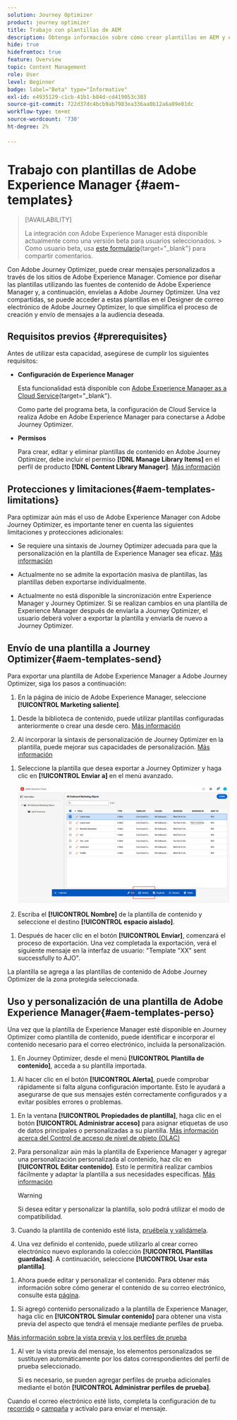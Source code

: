 ```yaml
---
solution: Journey Optimizer
product: journey optimizer
title: Trabajo con plantillas de AEM
description: Obtenga información sobre cómo crear plantillas en AEM y exportarlas a Journey Optimizer
hide: true
hidefromtoc: true
feature: Overview
topic: Content Management
role: User
level: Beginner
badge: label="Beta" type="Informative"
exl-id: e4935129-c1cb-41b1-b84d-cd419053c303
source-git-commit: 722d37dc4bcb9ab7983ea336aa0b12a6a09e01dc
workflow-type: tm+mt
source-wordcount: '730'
ht-degree: 2%

---
```


# Trabajo con plantillas de Adobe Experience Manager {#aem-templates}

>[!AVAILABILITY]
>
>La integración con Adobe Experience Manager está disponible actualmente como una versión beta para usuarios seleccionados.
>&#x200B;> Como usuario beta, usa [este formulario](https://forms.office.com/pages/responsepage.aspx?id=Wht7-jR7h0OUrtLBeN7O4Wf0cbVTQ3tCpW_unE-w8-JUN1FaNlAzNkhPSUdaSkJXVFRCNTRJNVRFSy4u){target="_blank"} para compartir comentarios.

Con Adobe Journey Optimizer, puede crear mensajes personalizados a través de los sitios de Adobe Experience Manager. Comience por diseñar las plantillas utilizando las fuentes de contenido de Adobe Experience Manager y, a continuación, envíelas a Adobe Journey Optimizer. Una vez compartidas, se puede acceder a estas plantillas en el Designer de correo electrónico de Adobe Journey Optimizer, lo que simplifica el proceso de creación y envío de mensajes a la audiencia deseada.

## Requisitos previos {#prerequisites}

Antes de utilizar esta capacidad, asegúrese de cumplir los siguientes requisitos:

* **Configuración de Experience Manager**

  Esta funcionalidad está disponible con [Adobe Experience Manager as a Cloud Service](https://experienceleague.adobe.com/docs/experience-manager-cloud-service/content/overview/introduction.html?lang=es){target="_blank"}.

  Como parte del programa beta, la configuración de Cloud Service la realiza Adobe en Adobe Experience Manager para conectarse a Adobe Journey Optimizer.

* **Permisos**

  Para crear, editar y eliminar plantillas de contenido en Adobe Journey Optimizer, debe incluir el permiso **[!DNL Manage Library Items]** en el perfil de producto **[!DNL Content Library Manager]**. [Más información](../administration/ootb-product-profiles.md#content-library-manager)

## Protecciones y limitaciones{#aem-templates-limitations}

Para optimizar aún más el uso de Adobe Experience Manager con Adobe Journey Optimizer, es importante tener en cuenta las siguientes limitaciones y protecciones adicionales:

* Se requiere una sintaxis de Journey Optimizer adecuada para que la personalización en la plantilla de Experience Manager sea eficaz. [Más información](../personalization/personalization-syntax.md)

* Actualmente no se admite la exportación masiva de plantillas, las plantillas deben exportarse individualmente.

* Actualmente no está disponible la sincronización entre Experience Manager y Journey Optimizer. Si se realizan cambios en una plantilla de Experience Manager después de enviarla a Journey Optimizer, el usuario deberá volver a exportar la plantilla y enviarla de nuevo a Journey Optimizer.

## Envío de una plantilla a Journey Optimizer{#aem-templates-send}

Para exportar una plantilla de Adobe Experience Manager a Adobe Journey Optimizer, siga los pasos a continuación:

1. En la página de inicio de Adobe Experience Manager, seleccione **[!UICONTROL Marketing saliente]**.

<!--
    ![](assets/aem-outbound-menu.png)
-->

1. Desde la biblioteca de contenido, puede utilizar plantillas configuradas anteriormente o crear una desde cero. [Más información](https://experienceleague.adobe.com/docs/experience-manager-65/authoring/authoring/managing-pages.html#creating-a-new-page)

1. Al incorporar la sintaxis de personalización de Journey Optimizer en la plantilla, puede mejorar sus capacidades de personalización. [Más información](../personalization/personalization-syntax.md)

<!--
    ![](assets/aem_ajo_4.png)
-->

1. Seleccione la plantilla que desea exportar a Journey Optimizer y haga clic en **[!UICONTROL Enviar a]** en el menú avanzado.

   ![](assets/aem-advanced-menu.png)

1. Escriba el **[!UICONTROL Nombre]** de la plantilla de contenido y seleccione el destino **[!UICONTROL espacio aislado]**.

<!--
   ![](assets/aem-send-template-settings.png)
-->

1. Después de hacer clic en el botón **[!UICONTROL Enviar]**, comenzará el proceso de exportación. Una vez completada la exportación, verá el siguiente mensaje en la interfaz de usuario: &quot;Template &quot;XX&quot; sent successfully to AJO&quot;.

La plantilla se agrega a las plantillas de contenido de Adobe Journey Optimizer de la zona protegida seleccionada.

## Uso y personalización de una plantilla de Adobe Experience Manager{#aem-templates-perso}

Una vez que la plantilla de Experience Manager esté disponible en Journey Optimizer como plantilla de contenido, puede identificar e incorporar el contenido necesario para el correo electrónico, incluida la personalización.

1. En Journey Optimizer, desde el menú **[!UICONTROL Plantilla de contenido]**, acceda a su plantilla importada.

<!--
    ![](assets/aem_ajo_1.png)
-->

1. Al hacer clic en el botón **[!UICONTROL Alerta]**, puede comprobar rápidamente si falta alguna configuración importante. Esto le ayudará a asegurarse de que sus mensajes estén correctamente configurados y a evitar posibles errores o problemas.

<!--
    ![](assets/aem_ajo_2.png)
-->

1. En la ventana **[!UICONTROL Propiedades de plantilla]**, haga clic en el botón **[!UICONTROL Administrar acceso]** para asignar etiquetas de uso de datos principales o personalizadas a su plantilla. [Más información acerca del Control de acceso de nivel de objeto (OLAC)](../administration/object-based-access.md)

1. Para personalizar aún más la plantilla de Experience Manager y agregar una personalización personalizada al contenido, haz clic en **[!UICONTROL Editar contenido]**. Esto le permitirá realizar cambios fácilmente y adaptar la plantilla a sus necesidades específicas. [Más información](../email/get-started-email-design.md)

   >[!WARNING]
   >
   > Si desea editar y personalizar la plantilla, solo podrá utilizar el modo de compatibilidad.

1. Cuando la plantilla de contenido esté lista, [pruébela y validámela](../content-management/content-templates.md#test-template).

1. Una vez definido el contenido, puede utilizarlo al crear correo electrónico nuevo explorando la colección **[!UICONTROL Plantillas guardadas]**. A continuación, seleccione **[!UICONTROL Usar esta plantilla]**.

<!--
    ![](assets/aem_ajo_3.png)
-->

1. Ahora puede editar y personalizar el contenido. Para obtener más información sobre cómo generar el contenido de su correo electrónico, consulte esta [página](../email/content-from-scratch.md).

<!--
    ![](assets/aem_ajo_5.png)
-->

1. Si agregó contenido personalizado a la plantilla de Experience Manager, haga clic en **[!UICONTROL Simular contenido]** para obtener una vista previa del aspecto que tendrá el mensaje mediante perfiles de prueba.

[Más información sobre la vista previa y los perfiles de prueba](../content-management/preview-test.md)

<!--
    ![](assets/aem_ajo_6.png)
-->

1. Al ver la vista previa del mensaje, los elementos personalizados se sustituyen automáticamente por los datos correspondientes del perfil de prueba seleccionado.

   Si es necesario, se pueden agregar perfiles de prueba adicionales mediante el botón **[!UICONTROL Administrar perfiles de prueba]**.

<!--
    ![](assets/aem_ajo_7.png)
-->

Cuando el correo electrónico esté listo, completa la configuración de tu [recorrido](../building-journeys/journey-gs.md) o [campaña](../campaigns/create-campaign.md) y actívalo para enviar el mensaje.
